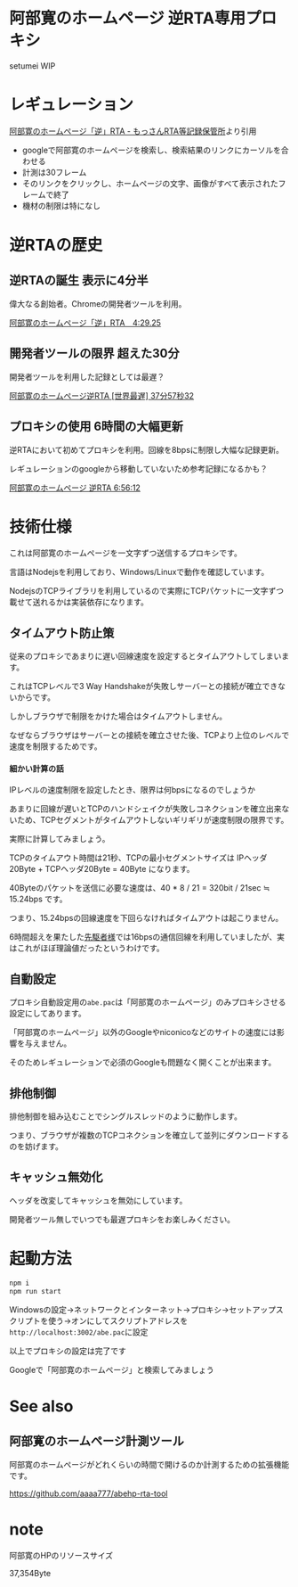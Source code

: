 # 阿部寛のホームページ 逆RTA専用プロキシ

setumei WIP

# レギュレーション

[阿部寛のホームページ「逆」RTA - もっさんRTA等記録保管所](https://w.atwiki.jp/rsfrta/pages/72.html)より引用

- googleで阿部寛のホームページを検索し、検索結果のリンクにカーソルを合わせる
- 計測は30フレーム
- そのリンクをクリックし、ホームページの文字、画像がすべて表示されたフレームで終了
- 機材の制限は特になし

# 逆RTAの歴史

## 逆RTAの誕生 表示に4分半

偉大なる創始者。Chromeの開発者ツールを利用。

[阿部寛のホームページ「逆」RTA　4:29.25](https://www.youtube.com/watch?v=FKjBw_jEcZk)

## 開発者ツールの限界 超えた30分

開発者ツールを利用した記録としては最遅？

[阿部寛のホームページ逆RTA [世界最遅] 37分57秒32](https://www.youtube.com/watch?v=SGF2MPM-JQI)

## プロキシの使用 6時間の大幅更新

逆RTAにおいて初めてプロキシを利用。回線を8bpsに制限し大幅な記録更新。

レギュレーションのgoogleから移動していないため参考記録になるかも？

[阿部寛のホームページ 逆RTA 6:56:12](https://www.nicovideo.jp/watch/sm38823476)

# 技術仕様

これは阿部寛のホームページを一文字ずつ送信するプロキシです。

言語はNodejsを利用しており、Windows/Linuxで動作を確認しています。

NodejsのTCPライブラリを利用しているので実際にTCPパケットに一文字ずつ載せて送れるかは実装依存になります。

## タイムアウト防止策

従来のプロキシであまりに遅い回線速度を設定するとタイムアウトしてしまいます。

これはTCPレベルで3 Way Handshakeが失敗しサーバーとの接続が確立できないからです。

しかしブラウザで制限をかけた場合はタイムアウトしません。

なぜならブラウザはサーバーとの接続を確立させた後、TCPより上位のレベルで速度を制限するためです。

#### 細かい計算の話

IPレベルの速度制限を設定したとき、限界は何bpsになるのでしょうか

あまりに回線が遅いとTCPのハンドシェイクが失敗しコネクションを確立出来ないため、TCPセグメントがタイムアウトしないギリギリが速度制限の限界です。

実際に計算してみましょう。

TCPのタイムアウト時間は21秒、TCPの最小セグメントサイズは IPヘッダ20Byte + TCPヘッダ20Byte = 40Byte になります。

40Byteのパケットを送信に必要な速度は、40 * 8 / 21 = 320bit / 21sec ≒ 15.24bps です。

つまり、15.24bpsの回線速度を下回らなければタイムアウトは起こりません。

6時間超えを果たした[先駆者様](https://www.nicovideo.jp/watch/sm38823476)では16bpsの通信回線を利用していましたが、実はこれがほぼ理論値だったというわけです。

## 自動設定

プロキシ自動設定用の`abe.pac`は「阿部寛のホームページ」のみプロキシさせる設定にしてあります。

「阿部寛のホームページ」以外のGoogleやniconicoなどのサイトの速度には影響を与えません。

そのためレギュレーションで必須のGoogleも問題なく開くことが出来ます。

## 排他制御

排他制御を組み込むことでシングルスレッドのように動作します。

つまり、ブラウザが複数のTCPコネクションを確立して並列にダウンロードするのを妨げます。

## キャッシュ無効化

ヘッダを改変してキャッシュを無効にしています。

開発者ツール無しでいつでも最遅プロキシをお楽しみください。


# 起動方法

```bash
npm i
npm run start
```

Windowsの設定→ネットワークとインターネット→プロキシ→セットアップスクリプトを使う→オンにしてスクリプトアドレスを`http://localhost:3002/abe.pac`に設定

以上でプロキシの設定は完了です

Googleで「阿部寛のホームページ」と検索してみましょう

# See also

## 阿部寛のホームページ計測ツール

阿部寛のホームページがどれくらいの時間で開けるのか計測するための拡張機能です。

https://github.com/aaaa777/abehp-rta-tool

# note

阿部寛のHPのリソースサイズ

37,354Byte

